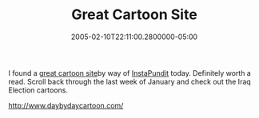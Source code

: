 ﻿---
title: Great Cartoon Site
date: "2005-02-10T22:11:00.2800000-05:00"
description: I found a great cartoon site by way of
featuredImage: img/9289-featured.png
---

I found a [great cartoon site](http://www.daybydaycartoon.com/)by way of [InstaPundit](http://www.instapundit.com/) today. Definitely worth a read. Scroll back through the last week of January and check out the Iraq Election cartoons.

<http://www.daybydaycartoon.com/>

